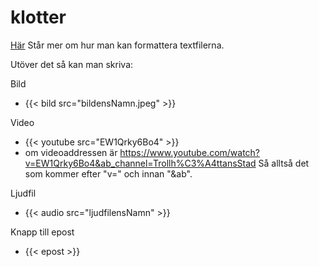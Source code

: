 # klotter

[Här](https://www.markdownguide.org/basic-syntax/) Står mer om hur man kan formattera textfilerna.

Utöver det så kan man skriva:

Bild
* {{< bild src="bildensNamn.jpeg" >}}

Video 
* {{< youtube src="EW1Qrky6Bo4" >}}
* om videoaddressen är https://www.youtube.com/watch?v=EW1Qrky6Bo4&ab_channel=Trollh%C3%A4ttansStad 
Så alltså det som kommer efter "v=" och innan "&ab".

Ljudfil
* {{< audio src="ljudfilensNamn" >}}

Knapp till epost
* {{< epost >}}
